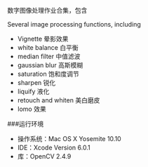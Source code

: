 

数字图像处理作业合集，包含

Several image processing functions, including

*	Vignette 晕影效果
*	white balance 白平衡	
*	median filter 中值滤波
*	gaussian blur 高斯模糊
*	saturation 饱和度调节
*	sharpen 锐化
*	liquify 液化
*	retouch and whiten 美白磨皮
*	lomo 效果

###运行环境
* 操作系统：Mac OS X Yosemite 10.10
* IDE：Xcode Version 6.0.1
* 库：OpenCV 2.4.9
